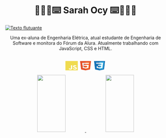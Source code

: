 <p align="center">
  <h1 align="center">👩🏻‍💻⌨️ Sarah Ocy ⌨️👩🏻‍💻 </h1>
</p>

  [![Texto flutuante](https://readme-typing-svg.demolab.com/?color=5e3cacff&lines=Oi,+tudo+bem+?+Bem+vindo+ao+meu+GitHub!+Meu+nome+é+Sarah+Ocy&size=20&width=900&center=true)](https://git.io/typing-svg)
  
 <p align="center"> Uma ex-aluna de Engenharia Elétrica, atual estudante de Engenharia de Software e monitora do Fórum da Alura. Atualmente trabalhando com JavaScript, CSS e HTML. </p>


<div style="display: inline_block" align="center"><br>
  <img align="center" alt="Rafa-Js" height="30" width="40" src="https://raw.githubusercontent.com/devicons/devicon/master/icons/javascript/javascript-plain.svg">
  <img align="center" alt="Rafa-HTML" height="30" width="40" src="https://raw.githubusercontent.com/devicons/devicon/master/icons/html5/html5-original.svg">
  <img align="center" alt="Rafa-CSS" height="30" width="40" src="https://raw.githubusercontent.com/devicons/devicon/master/icons/css3/css3-original.svg">
  
  
</div>




<div align="center">
  <p></p>
  <a href="https://github.com/Sarocy">
    
  <img width="42%" height="180em" src="https://github-readme-stats.vercel.app/api?username=Sarocy&show_icons=true&theme=radical&include_all_commits=true&count_private=true"/>
  <img width="42%" height="180em" src="https://github-readme-stats.vercel.app/api/top-langs/?username=Sarocy&layout=compact&langs_count=7&theme=radical"/>
</div>
